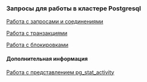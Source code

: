 ### Запросы для работы в кластере Postgresql

[Работа с запросами и соединениями](https://github.com/Aleksey-10081967/Postgresql-study/blob/main/query/files/connection.md)

[Работа с транзакциями](https://github.com/Aleksey-10081967/Postgresql-study/blob/main/query/files/transactions.md)

[Работа с блокировками](https://github.com/Aleksey-10081967/Postgresql-study/blob/main/query/files/locks.md)
     
#### Дополнительная информация
      
[Работа с представлением pg_stat_activity](https://github.com/Aleksey-10081967/Postgresql-study/blob/main/query/files/pg_stat_activity.md)
